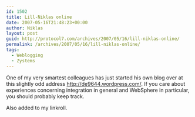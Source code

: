 ```yaml
---
id: 1502
title: Lill-Niklas online
date: 2007-05-16T21:48:23+00:00
author: Niklas
layout: post
guid: http://protocol7.com/archives/2007/05/16/lill-niklas-online/
permalink: /archives/2007/05/16/lill-niklas-online/
tags:
  - Weblogging
  - Zystems
---
```

<div class='microid-3a0ff9feef59b6fdc4999cdab2f29249c6805f66'>
  <p>
    One of my very smartest colleagues has just started his own blog over at this slightly odd address <a href="http://de9644.wordpress.com/">http://de9644.wordpress.com/</a>. If you care about experiences concerning integration in general and WebSphere in particular, you should probably keep track.
  </p>
  
  <p>
    Also added to my linkroll.
  </p>
</div>